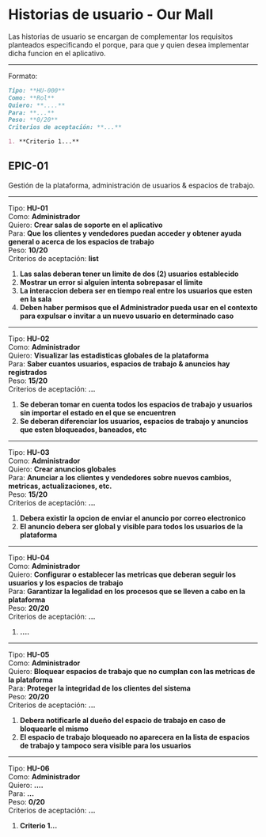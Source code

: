 # Historias de usuario - Our Mall #

Las historias de usuario se encargan de complementar los requisitos planteados especificando el porque, para que y quien desea implementar dicha funcion en el aplicativo.

---

Formato:

```md
Tipo: **HU-000**  
Como: **Rol**  
Quiero: **....**  
Para: **...**  
Peso: **0/20**  
Criterios de aceptación: **...**  

1. **Criterio 1...**

```

## EPIC-01 ##

Gestión de la plataforma, administración de usuarios & espacios de trabajo.

---

Tipo: **HU-01**  
Como: **Administrador**  
Quiero: **Crear salas de soporte en el aplicativo**  
Para: **Que los clientes y vendedores puedan acceder y obtener ayuda general o acerca de los espacios de trabajo**  
Peso: **10/20**  
Criterios de aceptación: **list**  

1. **Las salas deberan tener un limite de dos (2) usuarios establecido**
2. **Mostrar un error si alguien intenta sobrepasar el limite**
3. **La interaccion debera ser en tiempo real entre los usuarios que esten en la sala**
4. **Deben haber permisos que el Administrador pueda usar en el contexto para expulsar o invitar a un nuevo usuario en determinado caso**

---

Tipo: **HU-02**  
Como: **Administrador**  
Quiero: **Visualizar las estadisticas globales de la plataforma**  
Para: **Saber cuantos usuarios, espacios de trabajo & anuncios hay registrados**  
Peso: **15/20**  
Criterios de aceptación: **...**  

1. **Se deberan tomar en cuenta todos los espacios de trabajo y usuarios sin importar el estado en el que se encuentren**
2. **Se deberan diferenciar los usuarios, espacios de trabajo y anuncios que esten bloqueados, baneados, etc**

---

Tipo: **HU-03**  
Como: **Administrador**  
Quiero: **Crear anuncios globales**  
Para: **Anunciar a los clientes y vendedores sobre nuevos cambios, metricas, actualizaciones, etc.**  
Peso: **15/20**  
Criterios de aceptación: **...**  

1. **Debera existir la opcion de enviar el anuncio por correo electronico**
2. **El anuncio debera ser global y visible para todos los usuarios de la plataforma**

---

Tipo: **HU-04**  
Como: **Administrador**  
Quiero: **Configurar o establecer las metricas que deberan seguir los usuarios y los espacios de trabajo**  
Para: **Garantizar la legalidad en los procesos que se lleven a cabo en la plataforma**  
Peso: **20/20**  
Criterios de aceptación: **...**  

1. **....**

---

Tipo: **HU-05**  
Como: **Administrador**  
Quiero: **Bloquear espacios de trabajo que no cumplan con las metricas de la plataforma**  
Para: **Proteger la integridad de los clientes del sistema**  
Peso: **20/20**  
Criterios de aceptación: **...**  

1. **Debera notificarle al dueño del espacio de trabajo en caso de bloquearle el mismo**
2. **El espacio de trabajo bloqueado no aparecera en la lista de espacios de trabajo y tampoco sera visible para los usuarios**

---

Tipo: **HU-06**  
Como: **Administrador**  
Quiero: **....**  
Para: **...**  
Peso: **0/20**  
Criterios de aceptación: **...**  

1. **Criterio 1...**
